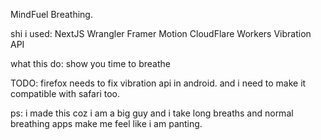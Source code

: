 MindFuel Breathing.

shi i used: 
  NextJS
  Wrangler
  Framer Motion
  CloudFlare Workers
  Vibration API

what this do:
  show you time to breathe

TODO: firefox needs to fix vibration api in android. and i need to make it compatible with safari too. 

ps: i made this coz i am a big guy and i take long breaths and normal breathing apps make me feel like i am panting.
